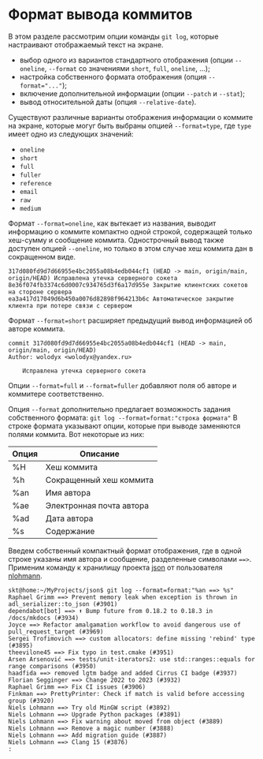 # Формат вывода коммитов

<!-- STEP: Введение -->
В этом разделе рассмотрим опции команды `git log`, которые настраивают отображаемый текст на экране.

* выбор одного из вариантов стандартного отображения (опции `--oneline`, `--format` со значениями `short`, `full`, `oneline`, ...);
* настройка собственного формата отображения (опция `--format="..."`);
* включение дополнительной информации (опции `--patch` и `--stat`);
* вывод относительной даты (опция `--relative-date`).


<!-- STEP: Опция `--format=<type>` -->
Существуют различные варианты отображения информации о коммите на экране, которые могуг быть выбраны опцией `--format=type`, где `type` имеет одно из следующих значений:
* `oneline`
* `short`
* `full`
* `fuller`
* `reference`
* `email`
* `raw`
* `medium`

Формат `--format=oneline`, как вытекает из названия, выводит информацию о коммите компактно одной строкой, содержащей только хеш-сумму и сообщение коммита.
Однострочный вывод также доступен опцией `--oneline`, но только в этом случае хеш коммита дан в сокращенном виде.

``` text
317d080fd9d7d66955e4bc2055a08b4edb044cf1 (HEAD -> main, origin/main, origin/HEAD) Исправлена утечка серверного сокета
8e36f074fb3374c6d0007c934765d3f6a17d955e Закрытие клиентских сокетов на стороне сервера
ea3a417d17049d6b450a0076d82898f964213b6c Автоматическое закрытие клиента при потере связи с сервером
```

Формат `--format=short` расширяет предыдущий вывод информацией об авторе коммита.

``` text
commit 317d080fd9d7d66955e4bc2055a08b4edb044cf1 (HEAD -> main, origin/main, origin/HEAD)
Author: wolodyx <wolodyx@yandex.ru>

    Исправлена утечка серверного сокета
```

Опции `--format=full` и `--format=fuller` добавляют поля об авторе и коммитере соответственно.


<!-- STEP: Опция `--format` с собственным форматом -->
Опция `--format` дополнительно предлагает возможность задания собственного формата:
`git log --format=format:"строка формата"`
В строке формата указывают опции, которые при выводе заменяются полями коммита.
Вот некоторые из них:

| Опция |         Описание         |
|-------|--------------------------|
|  %H   | Хеш коммита              | 
|  %h   | Сокращенный хеш коммита  | 
|  %an  | Имя автора               | 
|  %ae  | Электронная почта автора | 
|  %ad  | Дата автора              | 
|  %s   | Содержание               | 

Введем собственный компактный формат отображения, где в одной строке указаны имя автора и сообщение, разделенные символами `==>`.
Применим команду к хранилищу проекта [json](https://github.com/nlohmann/json.git) от пользователя [nlohmann](https://github.com/nlohmann).

``` console
skt@home:~/MyProjects/json$ git log --format=format:"%an ==> %s"
Raphael Grimm ==> Prevent memory leak when exception is thrown in adl_serializer::to_json (#3901)
dependabot[bot] ==> ⬆️ Bump future from 0.18.2 to 0.18.3 in /docs/mkdocs (#3934)
Joyce ==> Refactor amalgamation workflow to avoid dangerous use of pull_request_target (#3969)
Sergei Trofimovich ==> custom allocators: define missing 'rebind' type (#3895)
theevilone45 ==> Fix typo in test.cmake (#3951)
Arsen Arsenović ==> tests/unit-iterators2: use std::ranges::equals for range comparisons (#3950)
haadfida ==> removed lgtm badge and added Cirrus CI badge (#3937)
Florian Segginger ==> Change 2022 to 2023 (#3932)
Raphael Grimm ==> Fix CI issues (#3906)
Finkman ==> PrettyPrinter: Check if match is valid before accessing group (#3920)
Niels Lohmann ==> Try old MinGW script (#3892)
Niels Lohmann ==> Upgrade Python packages (#3891)
Niels Lohmann ==> Fix warning about moved from object (#3889)
Niels Lohmann ==> Remove a magic number (#3888)
Niels Lohmann ==> Add migration guide (#3887)
Niels Lohmann ==> Clang 15 (#3876)
:
```

